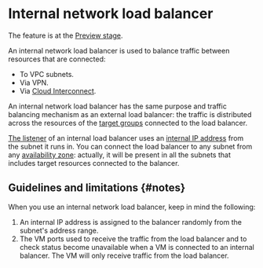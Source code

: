 # Internal network load balancer

The feature is at the [Preview stage](../../overview/concepts/launch-stages.md).

An internal network load balancer is used to balance traffic between resources that are connected:

* To VPC subnets.
* Via VPN.
* Via [Cloud Interconnect](../../vpc/interconnect/index.md).

An internal network load balancer has the same purpose and traffic balancing mechanism as an external load balancer: the traffic is distributed across the resources of the [target groups](target-resources.md) connected to the load balancer.

[The listener](listener.md) of an internal load balancer uses an [internal IP address](../../vpc/concepts/address.md) from the subnet it runs in. You can connect the load balancer to any subnet from any [availability zone](../../overview/concepts/geo-scope.md): actually, it will be present in all the subnets that includes target resources connected to the balancer.

## Guidelines and limitations {#notes}

When you use an internal network load balancer, keep in mind the following:

1. An internal IP address is assigned to the balancer randomly from the subnet's address range.
1. The VM ports used to receive the traffic from the load balancer and to check status become unavailable when a VM is connected to an internal balancer. The VM will only receive traffic from the load balancer.

